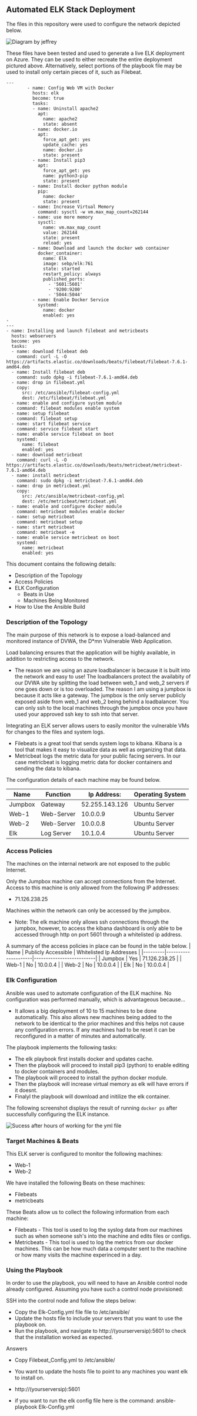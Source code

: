 ## Automated ELK Stack Deployment

The files in this repository were used to configure the network depicted below.

![Diagram by jeffrey](Images/Network_Diagram_For_Project.png)

These files have been tested and used to generate a live ELK deployment on Azure. They can be used to either recreate the entire deployment pictured above. Alternatively, select portions of the playbook file may be used to install only certain pieces of it, such as Filebeat.


```
---
        - name: Config Web VM with Docker
          hosts: elk
          become: true
          tasks:
          - name: Uninstall apache2
            apt:
              name: apache2
              state: absent
          - name: docker.io
            apt:
              force_apt_get: yes
              update_cache: yes
              name: docker.io
              state: present
          - name: Install pip3
            apt:
              force_apt_get: yes
              name: python3-pip
              state: present
          - name: Install docker python module
            pip:
              name: docker
              state: present
          - name: Increase Virtual Memory
            command: sysctl -w vm.max_map_count=262144
          - name: use more memory
            sysctl:
              name: vm.max_map_count
              value: 262144
              state: present
              reload: yes
          - name: Download and launch the docker web container
            docker_container:
              name: Elk
              image: sebp/elk:761
              state: started
              restart_policy: always
              published_ports:
                - '5601:5601'
                - '9200:9200'
                - '5044:5044'
          - name: Enable Docker Service
            systemd:
              name: docker
              enabled: yes
-
---
- name: Installing and launch filebeat and metricbeats
  hosts: webservers
  become: yes
  tasks:
  - name: download filebeat deb
    command: curl -L -O https://artifacts.elastic.co/downloads/beats/filebeat/filebeat-7.6.1-amd64.deb
  - name: Install filebeat deb
    command: sudo dpkg -i filebeat-7.6.1-amd64.deb
  - name: drop in filebeat.yml
    copy:
      src: /etc/ansible/filebeat-config.yml
      dest: /etc/filebeat/filebeat.yml
  - name: enable and configure system module
    command: filebeat modules enable system
  - name: setup filebeat
    command: filebeat setup
  - name: start filebeat service
    command: service filebeat start
  - name: enable service filebeat on boot
    systemd:
      name: filebeat
      enabled: yes
  - name: download metricbeat
    command: curl -L -O https://artifacts.elastic.co/downloads/beats/metricbeat/metricbeat-7.6.1-amd64.deb
  - name: install metricbeat
    command: sudo dpkg -i metricbeat-7.6.1-amd64.deb
  - name: drop in metricbeat.yml
    copy:
      src: /etc/ansible/metricbeat-config.yml
      dest: /etc/metricbeat/metricbeat.yml
  - name: enable and configure docker module
    command: metricbeat modules enable docker
  - name: setup metricbeat
    command: metricbeat setup
  - name: start metricbeat
    command: metricbeat -e
  - name: enable service metricbeat on boot
    systemd:
      name: metricbeat
      enabled: yes
```

This document contains the following details:
- Description of the Topology
- Access Policies
- ELK Configuration
  - Beats in Use
  - Machines Being Monitored
- How to Use the Ansible Build


### Description of the Topology

The main purpose of this network is to expose a load-balanced and monitored instance of DVWA, the D*mn Vulnerable Web Application.

Load balancing ensures that the application will be highly available, in addition to restricting access to the network.
- The reason we are using an azure loadbalancer is because it is built into the network and easy to use! The loadbalancers protect the availabity of our DVWA site by splitting the load between web_1 and web_2 servers if one goes down or is too overloaded. The reason I am using a jumpbox is because it acts like a gateway. The jumpbox is the only server publicly exposed aside from web_1 and web_2 being behind a loadbalancer. You can only ssh to the local machines through the jumpbox once you have used your approved ssh key to ssh into that server.

Integrating an ELK server allows users to easily monitor the vulnerable VMs for changes to the files and system logs.
- Filebeats is a great tool that sends system logs to kibana. Kibana is a tool that makes it easy to visualize data as well as organizing that data.
- Metricbeat logs the metric data for your public facing servers. In our case metricbeat is logging metric data for docker containers and sending the data to kibana.

The configuration details of each machine may be found below.

| Name    | Function   | Ip Address:    | Operating System |
|---------|------------|----------------|------------------|
| Jumpbox | Gateway    | 52.255.143.126 | Ubuntu Server    |
| Web-1   | Web-Server | 10.0.0.9       | Ubuntu Server    |
| Web-2   | Web-Server | 10.0.0.8       | Ubuntu Server    |
| Elk     | Log Server | 10.1.0.4       | Ubuntu Server    |

### Access Policies

The machines on the internal network are not exposed to the public Internet. 

Only the Jumpbox machine can accept connections from the Internet. Access to this machine is only allowed from the following IP addresses:
- 71.126.238.25

Machines within the network can only be accessed by the jumpbox.
- Note: The elk machine only allows ssh connections through the jumpbox, however, to access the kibana dashboard is only able to be accessed through http on port 5601 through a whitelisted ip address.

A summary of the access policies in place can be found in the table below.
| Name    | Publicly Accessible | Whitelisted Ip Addresses |
|---------|---------------------|--------------------------|
| Jumpbox | Yes                 | 71.126.238.25            |
| Web-1   | No                  | 10.0.0.4                 |
| Web-2   | No                  | 10.0.0.4                 |
| Elk     | No                  | 10.0.0.4                 |

### Elk Configuration

Ansible was used to automate configuration of the ELK machine. No configuration was performed manually, which is advantageous because...
- It allows a big deployment of 10 to 15 machines to be done automatically. This also allows new machines being added to the network to be identical to the prior machines and this helps not cause any configuration errors. If any machines had to be reset it can be reconfigured in a matter of minutes and automatically.

The playbook implements the following tasks:
- The elk playbook first installs docker and updates cache.
- Then the playbook will proceed to install pip3 (python) to enable editing to docker containers and modules.
- The playbook will proceed to install the python docker module.
- Then the playbook will increase virtual memory as elk will have errors if it doesnt.
- Finalyl the playbook will download and initilize the elk container.

The following screenshot displays the result of running `docker ps` after successfully configuring the ELK instance.

![Sucess after hours of working for the yml file](Images/Docker_Running_Elk.png)

### Target Machines & Beats
This ELK server is configured to monitor the following machines:
- Web-1
- Web-2

We have installed the following Beats on these machines:
- Filebeats 
- metricbeats 

These Beats allow us to collect the following information from each machine:
- Filebeats - This tool is used to log the syslog data from our machines such as when someone ssh's into the machine and edits files or configs.
- Metricbeats - This tool is used to log the metrics from our docker machines. This can be how much data a computer sent to the machine or how many visits the machine experinced in a day.

### Using the Playbook
In order to use the playbook, you will need to have an Ansible control node already configured. Assuming you have such a control node provisioned: 

SSH into the control node and follow the steps below:
- Copy the Elk-Config.yml file file to /etc/ansible/
- Update the hosts file to include your servers that you want to use the playbook on.
- Run the playbook, and navigate to http://(yourserversip):5601 to check that the installation worked as expected.

Answers
- Copy Filebeat_Config.yml to /etc/ansible/
- You want to update the hosts file to point to any machines you want elk to install on.
- http://(yourserversip):5601

- if you want to run the elk config file here is the command:
ansible-playbook Elk-Config.yml
